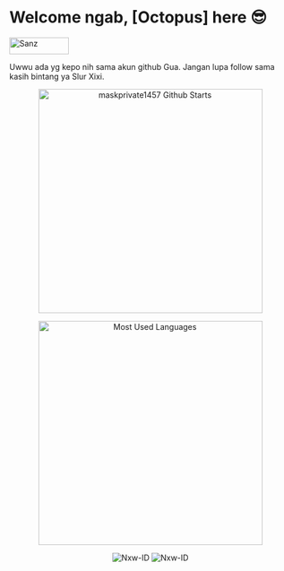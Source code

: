 # Welcome ngab, [Octopus] here 😎
<!-- <img src="https://raw.githubusercontent.com/iampavangandhi/iampavangandhi/master/gifs/Hi.gif" width="40px"> -->
<a href="https://saweria.co/NxwID" target="_blank"><img src="https://user-images.githubusercontent.com/26188697/180601310-e82c63e4-412b-4c36-b7b5-7ba713c80380.png" alt="Sanz" height="30" width="106"></a>

Uwwu ada yg kepo nih sama akun github Gua. Jangan lupa follow sama kasih bintang ya Slur Xixi.
<div align="center">
 <p align='center'>
  <a href="#"><img
   src="https://github-readme-stats.vercel.app/api?username=Nxw-ID&theme=dark&hide_border=false&include_all_commits=true&count_private=false"
   src="https://nirzak-streak-stats.vercel.app/?user=Nxw-ID&theme=dark&hide_border=false"
   width="400" title="maskprivate1457 Github Starts"></a>
 </p>
 <p align='center'>
  <a href="#"><img
   src="https://github-readme-stats.vercel.app/api/top-langs/?username=Nxw-ID&theme=dark&hide_border=false&include_all_commits=true&count_private=false&layout=compact"
   src=""
   width="400" title="Most Used Languages"></a></p>
 </p>
</div>
<p align="center"
  
![Nxw-ID](https://komarev.com/ghpvc/?username=Nxw-ID&label=Views&color=blue&style=plastic)
![Nxw-ID](https://img.shields.io/github/followers/Nxw-ID?label=follow&style=social)</p>
